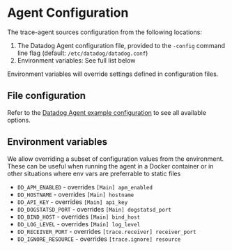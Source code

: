 # Agent Configuration

The trace-agent sources configuration from the following locations:

1. The Datadog Agent configuration file, provided to the `-config` command line flag (default: `/etc/datadog/datadog.conf`)
2. Environment variables: See full list below

Environment variables will override settings defined in configuration files.

## File configuration

Refer to the [Datadog Agent example configuration](https://github.com/DataDog/dd-agent/blob/master/datadog.conf.example) to see all available options.


## Environment variables
We allow overriding a subset of configuration values from the environment. These
can be useful when running the agent in a Docker container or in other situations
where env vars are preferrable to static files

- `DD_APM_ENABLED` - overrides `[Main] apm_enabled`
- `DD_HOSTNAME` - overrides `[Main] hostname`
- `DD_API_KEY` - overrides `[Main] api_key`
- `DD_DOGSTATSD_PORT` - overrides `[Main] dogstatsd_port`
- `DD_BIND_HOST` - overrides `[Main] bind_host`
- `DD_LOG_LEVEL` - overrides `[Main] log_level`
- `DD_RECEIVER_PORT` - overrides `[trace.receiver] receiver_port`
- `DD_IGNORE_RESOURCE` - overrides `[trace.ignore] resource`
